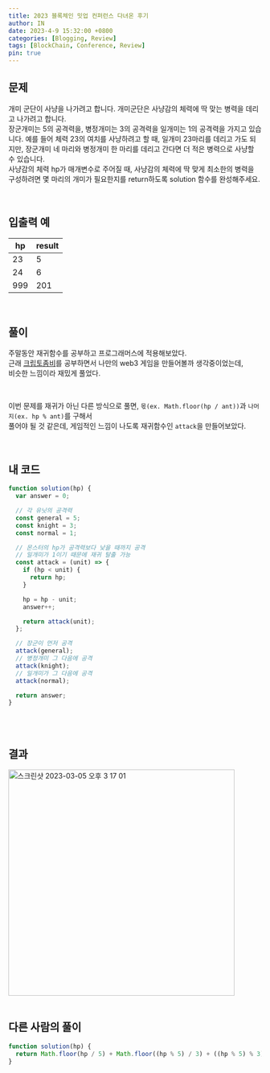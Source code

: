 ```yaml
---
title: 2023 블록체인 밋업 컨퍼런스 다녀온 후기
author: IN
date: 2023-4-9 15:32:00 +0800
categories: [Blogging, Review]
tags: [BlockChain, Conference, Review]
pin: true
---
```


## 문제

개미 군단이 사냥을 나가려고 합니다. 개미군단은 사냥감의 체력에 딱 맞는 병력을 데리고 나가려고 합니다.
<br />
장군개미는 5의 공격력을, 병정개미는 3의 공격력을 일개미는 1의 공격력을 가지고 있습니다. 예를 들어 체력 23의 여치를 사냥하려고 할 때, 일개미 23마리를 데리고 가도 되지만, 장군개미 네 마리와 병정개미 한 마리를 데리고 간다면 더 적은 병력으로 사냥할 수 있습니다.
<br />
사냥감의 체력 hp가 매개변수로 주어질 때, 사냥감의 체력에 딱 맞게 최소한의 병력을 구성하려면 몇 마리의 개미가 필요한지를 return하도록 solution 함수를 완성해주세요.

<br />

## 입출력 예

| hp  | result |
| --- | ------ |
| 23  | 5      |
| 24  | 6      |
| 999 | 201    |

<br />

## 풀이

주말동안 재귀함수를 공부하고 프로그래머스에 적용해보았다.
<br />
근래 [크립토좀비](https://github.com/in63119/cryptoZombie)를 공부하면서 나만의 web3 게임을 만들어볼까 생각중이었는데,
<br />
비슷한 느낌이라 재밌게 풀었다.

<br />

이번 문제를 재귀가 아닌 다른 방식으로 풀면, `몫(ex. Math.floor(hp / ant))`과 `나머지(ex. hp % ant)`를 구해서
<br />
풀어야 될 것 같은데, 게임적인 느낌이 나도록 재귀함수인 `attack`을 만들어보았다.

<br />

## 내 코드

```js
function solution(hp) {
  var answer = 0;

  // 각 유닛의 공격력
  const general = 5;
  const knight = 3;
  const normal = 1;

  // 몬스터의 hp가 공격력보다 낮을 때까지 공격
  // 일개미가 1이기 때문에 재귀 탈출 가능
  const attack = (unit) => {
    if (hp < unit) {
      return hp;
    }

    hp = hp - unit;
    answer++;

    return attack(unit);
  };

  // 장군이 먼저 공격
  attack(general);
  // 병정개미 그 다음에 공격
  attack(knight);
  // 일개미가 그 다음에 공격
  attack(normal);

  return answer;
}
```

<br />
<br />

## 결과

<img width="450" alt="스크린샷 2023-03-05 오후 3 17 01" src="https://user-images.githubusercontent.com/65399118/224550295-4bad4cf2-bdd4-4274-b059-0dce81ef49be.png">

<br />
<br />

## 다른 사람의 풀이

```js
function solution(hp) {
  return Math.floor(hp / 5) + Math.floor((hp % 5) / 3) + ((hp % 5) % 3);
}
```
